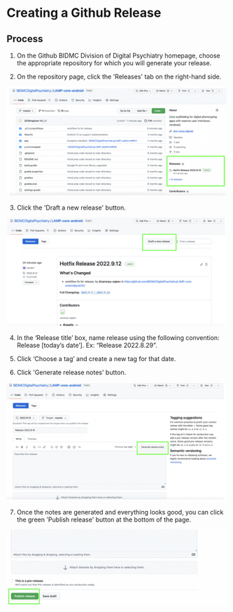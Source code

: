 # Creating a Github Release

## Process 
1. On the Github BIDMC Division of Digital Psychiatry homepage, choose the appropriate repository for which you will generate your release. 

3. On the repository page, click the 'Releases' tab on the right-hand side. 
 
![](assets2/screenshot1.png)

3. Click the 'Draft a new release' button.

![](assets2/screenshot2.png)

4. In the ‘Release title’ box, name release using the following convention: Release [today’s date’]. Ex: “Release 2022.8.29”.

6. Click ‘Choose a tag’ and create a new tag for that date.

8. Click 'Generate release notes' button.

![](assets2/screenshot3.png)

7. Once the notes are generated and everything looks good, you can click the green 'Publish release' button at the bottom of the page.

![](assets2/screenshot4.png)
